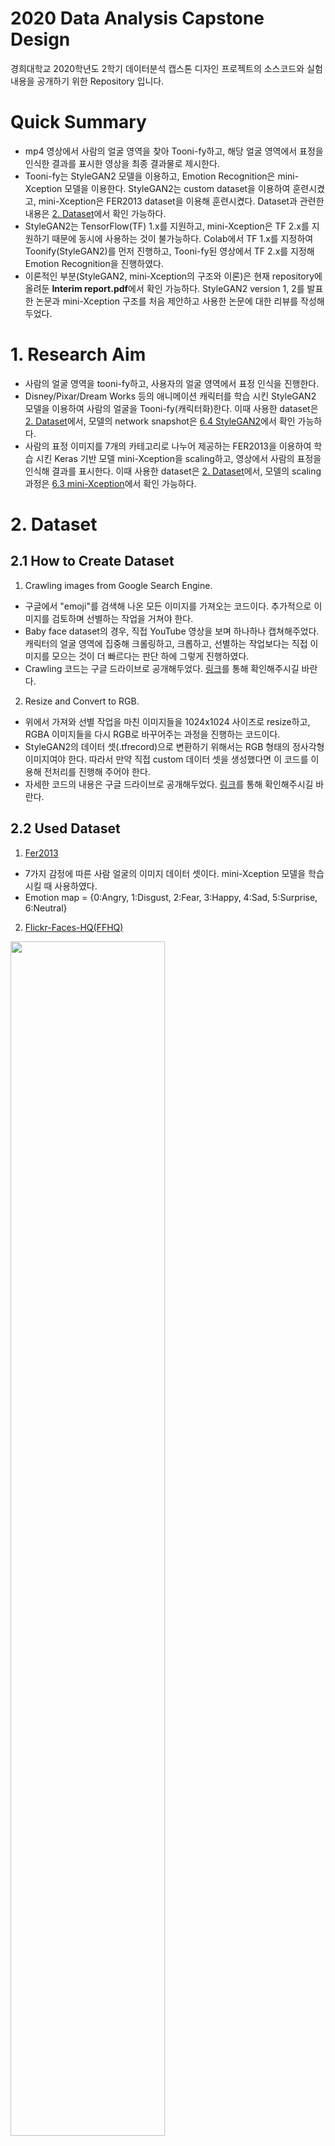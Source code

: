 # 2020 Data Analysis Capstone Design
경희대학교 2020학년도 2학기 데이터분석 캡스톤 디자인 프로젝트의 소스코드와 실험 내용을 공개하기 위한 Repository 입니다.

# Quick Summary
- mp4 영상에서 사람의 얼굴 영역을 찾아 Tooni-fy하고, 해당 얼굴 영역에서 표정을 인식한 결과를 표시한 영상을 최종 결과물로 제시한다.
- Tooni-fy는 StyleGAN2 모델을 이용하고, Emotion Recognition은 mini-Xception 모델을 이용한다. StyleGAN2는 custom dataset을 이용하여 훈련시켰고, mini-Xception은 FER2013 dataset을 이용해 훈련시켰다. Dataset과 관련한 내용은 [2. Dataset](#dataset_head)에서 확인 가능하다.
- StyleGAN2는 TensorFlow(TF) 1.x를 지원하고, mini-Xception은 TF 2.x를 지원하기 때문에 동시에 사용하는 것이 불가능하다. Colab에서 TF 1.x를 지정하여 Toonify(StyleGAN2)를 먼저 진행하고, Tooni-fy된 영상에서 TF 2.x를 지정해 Emotion Recognition을 진행하였다.
- 이론적인 부분(StyleGAN2, mini-Xception의 구조와 이론)은 현재 repository에 올려둔 **Interim report.pdf**에서 확인 가능하다. StyleGAN2 version 1, 2를 발표한 논문과 mini-Xception 구조를 처음 제안하고 사용한 논문에 대한 리뷰를 작성해두었다.

# 1. Research Aim
- 사람의 얼굴 영역을 tooni-fy하고, 사용자의 얼굴 영역에서 표정 인식을 진행한다.
- Disney/Pixar/Dream Works 등의 애니메이션 캐릭터를 학습 시킨 StyleGAN2 모델을 이용하여 사람의 얼굴을 Tooni-fy(캐릭터화)한다. 이때 사용한 dataset은 [2. Dataset](#dataset_head)에서, 모델의 network snapshot은 [6.4 StyleGAN2](#stylegan_result)에서 확인 가능하다.
- 사람의 표정 이미지를 7개의 카테고리로 나누어 제공하는 FER2013을 이용하여 학습 시킨 Keras 기반 모델 mini-Xception을 scaling하고, 영상에서 사람의 표정을 인식해 결과를 표시한다. 이때 사용한 dataset은 [2. Dataset](#dataset_head)에서, 모델의 scaling 과정은 [6.3 mini-Xception](#mini_xception)에서 확인 가능하다.

# <a id="dataset_head">2. Dataset
## 2.1 How to Create Dataset
1. Crawling images from Google Search Engine.
*  구글에서 "emoji"를 검색해 나온 모든 이미지를 가져오는 코드이다. 추가적으로 이미지를 검토하며 선별하는 작업을 거쳐야 한다.
* Baby face dataset의 경우, 직접 YouTube 영상을 보며 하나하나 캡쳐해주었다. 캐릭터의 얼굴 영역에 집중해 크롤링하고, 크롭하고, 선별하는 작업보다는 직접 이미지를 모으는 것이 더 빠르다는 판단 하에 그렇게 진행하였다.
* Crawling 코드는 구글 드라이브로 공개해두었다. [링크](https://drive.google.com/drive/folders/16LaBxqRbWpAVHrQj2zo4R0nEh2C5k1zx?usp=sharing)를 통해 확인해주시길 바란다.

2. Resize and Convert to RGB.
* 위에서 가져와 선별 작업을 마친 이미지들을 1024x1024 사이즈로 resize하고, RGBA 이미지들을 다시 RGB로 바꾸어주는 과정을 진행하는 코드이다.
* StyleGAN2의 데이터 셋(.tfrecord)으로 변환하기 위해서는 RGB 형태의 정사각형 이미지여야 한다. 따라서 만약 직접 custom 데이터 셋을 생성했다면 이 코드를 이용해 전처리를 진행해 주어야 한다.
* 자세한 코드의 내용은 구글 드라이브로 공개해두었다. [링크](https://drive.google.com/drive/folders/1cU2z_AbF4l7S_QegRMIkINQtxW0ZwEm_?usp=sharing)를 통해 확인해주시길 바란다.

## 2.2 Used Dataset
1. [Fer2013](https://www.kaggle.com/c/challenges-in-representation-learning-facial-expression-recognition-challenge/rules)
*  7가지 감정에 따른 사람 얼굴의 이미지 데이터 셋이다. mini-Xception 모델을 학습시킬 때 사용하였다.
* Emotion map = {0:Angry, 1:Disgust, 2:Fear, 3:Happy, 4:Sad, 5:Surprise, 6:Neutral}

2. [Flickr-Faces-HQ(FFHQ)](https://github.com/NVlabs/ffhq-dataset.git)
<div>
<img src="./Demo-Image/stylegan2/dataset/ffhq-원본.jpg" width="70%"></img>
</div>

[그림 1] FFHQ를 base network로 설정했을 때의 fake init snapshot.  출처 : [NVlab StyleGAN2 repository](https://github.com/NVlabs/ffhq-dataset.git)

*  NVlab의 StyleGAN2에서 제공하는 고화질의 사람 얼굴 데이터 셋으로, 직접 훈련을 시키진 않았지만 style을 씌우는 base network로 FFHQ 모델을 사용했다.
*  NVlab에서는 StyleGAN2 custom model 학습을 쉽게 할 수 있도록 FFHQ와 같은 데이터 셋과 pretrained 모델을 제공한다.
*  StyleGAN2에서 style을 학습시키기 이전, fake init 스냅샷으로 [그림 1]과 같은 사진이 생성된다.

3. [Emoji](https://drive.google.com/drive/folders/11xg3i-LVIWEIQ5mS1c97Lm3_iW5qoU10?usp=sharing)
*  직접 Google의 이미지 검색에서 크롤링하고, resize와 RGB로의 변환 과정을 통해 생성한 emoji 데이터 셋이다.
*  Emoji-fy 모델을 학습할 때, 사용했다. [그림 2]와 같이 사람 얼굴 모델(FFHQ)의 특성이 많이 남아 있는 network를 저장하기 위해, 기존의 snapshot 주기를 default 값인 4에서 1로 줄여 주었다. 짧은 주기로 network를 저장하고, fake snapshot을 통해 원하는 모델을 선정했다.

4. [Baby Characters of Disney/Pixar/Dream Works](https://drive.google.com/drive/folders/1zL7ExFHUzD8y4ZIztb-kBpjoZj55uWrr?usp=sharing)
* Disney, Pixar, Dream Works의 애니메이션을 보며 직접 캡쳐한 데이터 셋이다. 애니메이션의 아기 캐릭터 얼굴을 resize, RGB 변환을 하여 사용했다.
* Baby-fy 모델을 학습시킬 때 활용했다. [그림 3]과 같이 사람 얼굴의 형태가 남아 있는 상태에서 애기메이션의 아기 얼굴에 나타나는 눈코입이 씌워져 있는 것을 확인할 수 있다.

5. [Characters of Disney/Pixar/Dream Works](https://github.com/justinpinkney/toonify)
<div>
<img src="./Demo-Image/stylegan2/dataset/cartoon-원본.jpg" width="70%"></img>
</div>

[그림 4] Cartooni-fy StyleGAN2 dataset. 출처 : [Justin Pinkney](https://github.com/justinpinkney/toonify)

* Disney, Pixar, Dream Works의 애니메이션 캐릭터의 얼굴들로 이루어진 데이터 셋이다. Pinkney의 Toonify 프로젝트에서 쓰인 모델을 training할 때 사용된 데이터 셋이다.
* [링크](https://github.com/justinpinkney/toonify)로 이동하면 원본 데이터 셋을, [Pinkney의 블로그 포스트 글](https://www.justinpinkney.com/toonify-yourself/)에서 자세한 프로젝트의 내용을 확인할 수 있다.


# Initial Design
<img src="./Demo-Image/program-process/initial-design.png" width="90%"></img>

[그림 5] 초기 프로그램 설계도
 - 초기 프로그램 구조는 [그림 5]와 같다. StyleGAN2 모델을 이용하여 만든 personal emoji를 실시간 영상에서 얼굴 영역에 렌더링한다. 이때, 각각의 표정에 맞는 emoji를 미리 만들어두고, 예측한 표정에 따라 렌더링하는 것을 목표로 설계 및 구현했다.

### 1. Create Personal Emoji
|  <img src="./Demo-Image/personal-emoji/origin.jpg" width="80%"></img>  |  <img src="./Demo-Image/personal-emoji/masked.png" width="80%"></img>  |  <img src="./Demo-Image/personal-emoji/remove-background.png" width="80%"></img>  |  <img src="./Demo-Image/personal-emoji/cropped.png" width="80%"></img>  |
|:---:|:---:|:---:|:---:|

[그림 6] personal emoji 생성 과정. 왼쪽부터 StyleGAN2를 통해 생성한 personal emoji 원본, mask를 씌운 이미지, mask 부분을 투명하게 제거한 이미지, face crop을 한 최종 이미지.

- Personal emoji는 사람의 얼굴을 토대로 emoji의 스타일을 덧씌워 새로운 emoji를 생성한 것을 의미한다. [그림 6]을 보면 가장 왼쪽의 이미지가 사람의 얼굴 사진을 base로 생성한 personal emoji이다. Emoji-fy 모델을 이용하여 생성한 사진에서 배경을 제거해주기 위해 cv2의 Contour 함수를 사용했다.
- Contour 영역을 검출하고, 배경으로 추정되는 부분에 mask를 씌운다. 이 mask 부분의 색상을 지워주고, RGBA로 변환하여 png 파일로 저장한다. 이 png 파일을 얼굴 영역 중심으로 crop 해주면 최종 이미지인 가장 오른쪽의 이미지가 생성된다. 자세한 코드는 **Personal-Emoji** 폴더에서 확인할 수 있다.

### 2. Real-time Emotion Recognition and Rendering Personal Emoji
<img src="./Demo-Image/real-time-emotion-recognition/real-time-예시.gif" width="40%"></img>

[그림 7] 실시간 personal emoji 렌더링 예시

- mini-Xception 구조의 경우, 파라미터의 수가 기존 모델에 비해 현저히 적어 실시간 영상에서 사용하는 것이 문제가 없었다. 그러나 StyleGAN2의 경우, GPU 메모리 부족과 용량이 매우 커 projection을 하는 시간이 매우 오래 걸리는 점을 고려하여 [그림 7]과 같이 미리 생성한 personal emoji를 렌더링하도록 구현했다.
- mini-Xception 모델은 [omar178](https://github.com/omar178/Emotion-recognition#p1)과 [oarriaga](https://github.com/oarriaga/face_classification)의 작업물과 논문을 참고하여 scaling 하였다.

# Final Design
<img src="./Demo-Image/program-process/final-design.png" width="90%"></img>

[그림 8] 최종 프로그램 설계도
- Real-time을 포기하고, 영상의 프레임 단위로 Tooni-fy를 진행하는 것을 선택했다. [그림 8]과 같이 원본 영상이 들어오면, 10 프레임 단위로 프레임을 받아 와 Toonified 영상을 만든다. 그렇게 만들어진 Toonified 영상에 Emotion Recognition을 진행해 최종 결과물을 만든다.
- 초기 설계에서 Personal emoji의 결과물이 예상보다 예쁘게 나오지 않아 Disney/Pixar/Dream Works의 애니메이션 캐릭터 얼굴을 학습 시킨 Toonify 모델을 사용했다.

# Results
### 1. Real-time Emotion Recognition Model Training
| Model | Batch Size | Resolution | Augmentation | # of Conv Blocks | Architecture | Val Acc | Val Loss |
|--|--|--|--|--|--|--|--|
| origin | 32 | 48x48 | X | 4 | mini | 0.6478 | 0.9646 |
| 1 | 32 | 48x48 | O(1,000) | 4 | mini  | 0.6418 | 1.0114 |
| 2 | 32 | 48x48 | O(5,000) | 4 | mini  | 0.6363 | 0.9962 |
| 3 | 48 | 48x48 | O(5,000) | 4 | mini  | 0.6381 | 0.9445 |
| 4 | 32 | 48x48 | O(10,000) | 4 | mini  | 0.6441 | 0.9836 |
| 5 | 32 | 48x48 | O(10,000) | 4 | mini  | 0.6450 | 0.9814 |
| 6 | 48 | 128x128 | O(10,000) | 5 | mini  | 0.6743 | 0.9449 |
| 7 | 32 | 128x128 | O(10,000) | 5 | mini  | 0.6734 | 0.9678 |
| 8 | 48 | 96x96 | O(10,000) | 6 | mini  | 0.6778 | 0.9307 |
| **9** | 32 | 96x96 | O(10,000) | 6 | mini  | **0.6817** | **0.9269** |
| 10 | 32 | 72x72 | O(10,000) | 6 | mini | 0.6539 | 0.9622 |
| 11 | 32 | 48x48 | O(10,000) | 4 | Big | 0.6482 | 0.9949 |
| 12 | 32 | 94x94 | O(10,000) | 4 | Big | 0.6454 | 1.0088 |
| 13 | 32 | 128x128 | O(10,000) | 4 | Big | 0.6300 | 1.0584 |
| 14 | 32 | 96x96 | O(10,000) | 4 | origin | 0.6704 | 0.9361 |
| 15 | 32 | 96x96 | O(10,000) | 4 | origin | 0.6705 | 0.9304 |
| 16 | 32 | 96x96 | O(10,000) | 4 | origin | 0.6626 | 0.9816 |

[도표 1] Emotion Recognition Model Scaling 과정

*  mini : mini-Xception, Big : Big-Xception, origin : Xception
*  Big-Xception과 origin-Xception의 경우, 모델의 용량 대비 정확도가 mini-Xception보다 떨어져 추가적으로 scaling하지 않았다.
*  Real-time에서 돌아가는 것을 초기 목표로 했기에 validation set에 대한 정확도가 original model보다 **4%** 오른 **model 9**를 최종 모델로 선정했다.
*  Training과 Real-time Emotion Recognition 관련 코드는 **Emotion-Recognition** 폴더에서 확인할 수 있다.

### 2. StyleGAN2 Modeling
*2.1 Results Snapshots*

<img src="./Demo-Image/stylegan2/model-snapshot/emoji-fy.jpg" width="70%"></img>

[그림 9] Emoji-fy 모델의 network snapshot

<img src="./Demo-Image/stylegan2/model-snapshot/baby-fy.jpg" width="70%"></img>

[그림 10] Baby-fy 모델의 network snapshot

<img src="./Demo-Image/stylegan2/model-snapshot/cartooni-fy.jpg" width="70%"></img>

[그림 11] Tooni-fy 모델의 network snapshot

- Emoji, Baby characters, Characters 데이터 셋을 FFHQ을 base로 학습시킨 StyleGAN2 모델의 network snapshot이다. Network를 저장하는 간격을 default 값인 4에서 1로 줄여 스타일이 조금씩 입혀지는 과정들을 보고, 가장 결과물이 나은 모델을 선정했다.
- 결과물에서 사용한 Toonify 모델은 [그림 11]이다. FFHQ 데이터 셋[그림 1]과 비교하면 원본에서 얼마나 변했는지를 확인할 수 있다. Training 코드는 **StyleGAN2_Cartoon_Model.ipynb**에서 확인할 수 있다.
- Emoji-fy model의 결과물은 [여기](https://drive.google.com/drive/folders/17OWhipBasJBeDOBvuXLDtq5qn6Ok_vZ_?usp=sharing)에서, Baby-fy model의 결과물은 [여기](https://drive.google.com/drive/folders/15RFw0e-gFsgPx2SihYMeFz4FvBVFOLDk?usp=sharing)에서, Tooni-fy model의 결과물은 [여기](https://drive.google.com/drive/folders/17a6M7VyKebakW_bcdSZ0mjl1B1w9kqOV?usp=sharing)에서 확인 가능하다.

*2.2 Compare FFHQ(origin) with Emoji-fy, Baby-fy, Tooni-fy.*

| <img src="./Demo-Image/stylegan2/sample-snapshot/0.ffhq-sample.jpg" width="80%"></img>  |  <img src="./Demo-Image/stylegan2/sample-snapshot/1.baby-fy-sample.jpg" width="80%"></img>  |  <img src="./Demo-Image/stylegan2/sample-snapshot/2.cartooni-fy-sample.jpg" width="80%"></img>  |  <img src="./Demo-Image/stylegan2/sample-snapshot/3.emoji-fy-sample.jpg" width="80%"></img>  |
|:--:|:--:|:--:|:--:|

[그림 12] 왼쪽부터 FFHQ, Emoji-fy, Baby-fy, Tooni-fy 모델의 snapshot.

- Snapshot 속 한 인물을 중심으로 비교해볼 수 있다. Projection 결과물이 가장 일정하고, 이쁘게 나오는 Tooni-fy 모델을 최종 모델로 선정했다.

*2.3 Sample Images of Projection*

| <img src="./Demo-Image/stylegan2/projection/example.jpg" width="900"></img>  |  <img src="./Demo-Image/stylegan2/projection/example_01.png" width="100%"></img>  |  <img src="./Demo-Image/stylegan2/projection/example_01-toon.jpg" width="100%"></img>  |
|:--:|:--:|:--:|

[그림 13] 왼쪽부터 원본 이미지, 얼굴 중심으로 align된 이미지, Tooni-fied 이미지.

- 왼쪽의 원본 이미지는 100K Faces 프로젝트를 통해 생성된 가상의 인물 사진이다. 인터넷 상에서 무료로 공개되어 있으므로 [구글 드라이브 링크](https://drive.google.com/drive/folders/1WPsVkdt4qDxjV2itBgw_DXkTdU-esEwY)에서 사진들을 확인 가능하다.
- Projection은 StyleGAN2의 FFHQ 얼굴 탐지와 정렬 모듈을 사용한다. Projection 코드는 [pinkney의 Toonify Yourself](https://colab.research.google.com/drive/1s2XPNMwf6HDhrJ1FMwlW1jl-eQ2-_tlk?usp=sharing)를 참고했다.

### 3. Frame-by-frame Toonify & Emotion Recognition
<div>
<img src="./Demo-Image/toonify-emotion/sample1-toon.gif" width="40%"></img>
<img src="./Demo-Image/toonify-emotion/sample2-toon.gif" width="40%"></img>
</div>
[그림 14] Sample 1(왼쪽)과 Sample 2(오른쪽)의 Tooni-fied Video 

<div>
<img src="./Demo-Image/toonify-emotion/sample1-slow.gif" width="40%"></img>
<img src="./Demo-Image/toonify-emotion/sample2-slow.gif" width="40%"></img>
</div>
[그림 15] Sample 1(왼쪽)과 Sample 2(오른쪽)의 최종 결과물


#### 3.1 How to Create Sample Video
1. 1080p 이상의 화질(FHD 이상, 30fps)로 얼굴 동영상을 촬영한다.
2. 촬영한 원본 영상을 10 프레임에 1장씩 프레임을 받아와 저장한다.
3. 저장한 이미지를 StyleGAN2 FFHQ 모듈을 활용해 얼굴 영역만 crop하고, align한다.
4. Aligned 이미지를 Tooni-fy 모델에 projection한다.
5. Projection 이미지들을 모아서 cv2의 VideoWriter로 mp4 영상(fps=3)을 생성한다.
6. [그림 14]와 [그림 16]의 영상이 생성된다.

#### 3.2 How to Create Final Output
1. [그림 14]와 [그림 16] 영상을 가져온다.
2. 영상에서 Emotion Recognition을 실시한다. 이때, 얼굴이 검출되지 않으면 Cannot detect face region 이라는 문구를 삽입한다.
3. Emotion Recognition을 모든 프레임에 실시하고 검출된 표정 정보를 삽입한 프레임을 다시 저장한다.
4. 이 프레임을 VideoWriter로 mp4 영상(fps=3)을 생성한다.
5. [그림 15]와 [그림 17]은 이렇게 생성된 최종 영상을 0.5배속한 것이다. 영상이 끊겨 보이는 것을 최소화 하기 위해 fps를 3으로 생성했으나, 표정 인식 결과물을 천천히 확인 가능하도록 느린 버전의 gif 파일을 추가했다.

모든 프레임(원본, tooni-fied, emotion-recognition)은 이미지로 저장하고, 영상으로도 저장했다. 각각의 이미지에 따른 프로세스가 잘 이루어졌는지, 세부적인 결과물을 확인하기 위해 그렇게 구현하였다. 자세한 코드의 내용은 **Frame_by_frame_Emotion_Classification_and_Emojify.ipynb**에서 확인 가능하다.

# References
This project was inspired by these amazing projects below. If you want to see the original project of StyleGAN2, Toonify, and Emotion Recognition using mini-Xception, please visit the address below.

[TEST](#dataset_head)

### 1. StyleGAN2 & Toonify
[1.1 NVlab의 original StyleGAN2 Repo.](https://github.com/NVlabs/stylegan2.git)

[1.2 Pinkney의 StyleGAN2 fork.](https://github.com/justinpinkney/stylegan2.git)

[1.3 dvschultz의 StyleGAN2 fork.](https://github.com/dvschultz/stylegan2)

[1.4 Pinkney의 Toonify Yourself!](https://www.justinpinkney.com/toonify-yourself/)

### 2. mini-Xception
[2.1 Oarriaga의 mini-Xception Repo.](https://github.com/oarriaga/face_classification.git)

[2.2 omar178의 mini-Xception 응용 Repo.](https://github.com/omar178/Emotion-recognition.git)
